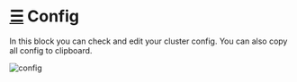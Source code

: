 # [☰](https://github.com/veegres/ivory/blob/master/README.md) Config

In this block you can check and edit your cluster config.
You can also copy all config to clipboard.

![config](https://github.com/veegres/ivory/blob/master/doc/images/config.png)
